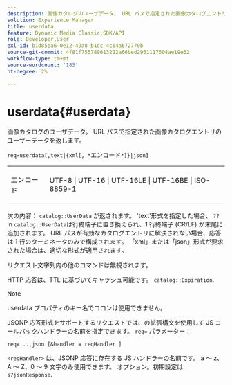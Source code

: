 ```yaml
---
description: 画像カタログのユーザデータ。 URL パスで指定された画像カタログエントリのユーザーデータを返します。
solution: Experience Manager
title: userdata
feature: Dynamic Media Classic,SDK/API
role: Developer,User
exl-id: b1d85ea6-0e12-49a8-b1dc-4c64a672770b
source-git-commit: 4f81f755789613222a66bed2961117604ae19e62
workflow-type: tm+mt
source-wordcount: '183'
ht-degree: 2%

---
```


# userdata{#userdata}

画像カタログのユーザデータ。 URL パスで指定された画像カタログエントリのユーザーデータを返します。

`req=userdata[,text|{xml[, *`エンコード`*]}|json]`

<table id="simpletable_F9D94C83865F4216BCF7987C32FACC46"> 
 <tr class="strow"> 
  <td class="stentry"> <p><span class="varname"> エンコード</span> </p> </td> 
  <td class="stentry"> <p><span class="codeph"> UTF-8 | UTF-16 | UTF-16LE | UTF-16BE | ISO-8859-1</span> </p></td> 
 </tr> 
</table>

次の内容： `catalog::UserData` が返されます。 &#39;text&#39;形式を指定した場合、 `??` in `catalog::UserData`は行終端子に置き換えられ、1 行終端子 (CR/LF) が末尾に追加されます。 URL パスが有効なカタログエントリに解決されない場合、応答は 1 行のターミネータのみで構成されます。 「xml」または「json」形式が要求された場合は、適切な形式が適用されます。

リクエスト文字列内の他のコマンドは無視されます。

HTTP 応答は、TTL に基づいてキャッシュ可能です。 `catalog::Expiration`.

>[!NOTE]
>
>userdata プロパティのキー名でコロンは使用できません。

JSONP 応答形式をサポートするリクエストでは、の拡張構文を使用して JS コールバックハンドラーの名前を指定できます。 `req=` パラメーター：

`req=...,json [&handler = reqHandler ]`

`<reqHandler>` は、JSONP 応答に存在する JS ハンドラーの名前です。 a ～ z、A ～ Z、0 ～ 9 文字のみ使用できます。 オプション。初期設定は `s7jsonResponse`.
